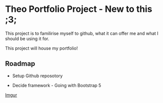
# Theo Portfolio Project - New to this ;3;

This project is to familirise myself to github, what it can offer me and what I should be using it for.

This project will house my portfolio!


## Roadmap

- Setup Github reposotory

- Decide framework - Going with Bootstrap 5


[Imgur](https://i.imgur.com/CWJqYeP.png)
